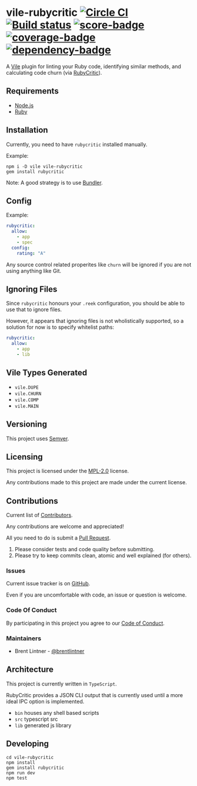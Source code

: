 # vile-rubycritic [![Circle CI](https://circleci.com/gh/forthright/vile-rubycritic.svg?style=shield&circle-token=61a8841f037b8768d87856aef807feb441557a58)](https://circleci.com/gh/forthright/vile-rubycritic) [![Build status](https://ci.appveyor.com/api/projects/status/lmt7hdfluqp60cw3/branch/master?svg=true)](https://ci.appveyor.com/project/brentlintner/vile-rubycritic/branch/master) [![score-badge](https://vile.io/api/v0/projects/vile-rubycritic/badges/score?token=USryyHar5xQs7cBjNUdZ)](https://vile.io/~brentlintner/vile-rubycritic) [![coverage-badge](https://vile.io/api/v0/projects/vile-rubycritic/badges/coverage?token=USryyHar5xQs7cBjNUdZ)](https://vile.io/~brentlintner/vile-rubycritic) [![dependency-badge](https://vile.io/api/v0/projects/vile-rubycritic/badges/dependency?token=USryyHar5xQs7cBjNUdZ)](https://vile.io/~brentlintner/vile-rubycritic)

A [Vile](https://vile.io) plugin for linting your Ruby code, identifying
similar methods, and calculating code churn (via [RubyCritic](https://github.com/whitesmith/rubycritic)).

## Requirements

- [Node.js](http://nodejs.org)
- [Ruby](http://ruby-lang.org)

## Installation

Currently, you need to have `rubycritic` installed manually.

Example:

    npm i -D vile vile-rubycritic
    gem install rubycritic

Note: A good strategy is to use [Bundler](http://bundler.io).

## Config

Example:

```yaml
rubycritic:
  allow:
    - app
    - spec
  config:
    rating: "A"
```

Any source control related properites like `churn` will be ignored
if you are not using anything like Git.

## Ignoring Files

Since `rubycritic` honours your `.reek` configuration, you should be able
to use that to ignore files.

However, it appears that ignoring files is not wholistically supported,
so a solution for now is to specify whitelist paths:

```yaml
rubycritic:
  allow:
    - app
    - lib
```

## Vile Types Generated

* `vile.DUPE`
* `vile.CHURN`
* `vile.COMP`
* `vile.MAIN`

## Versioning

This project uses [Semver](http://semver.org).

## Licensing

This project is licensed under the [MPL-2.0](LICENSE) license.

Any contributions made to this project are made under the current license.

## Contributions

Current list of [Contributors](https://github.com/forthright/vile-rubycritic/graphs/contributors).

Any contributions are welcome and appreciated!

All you need to do is submit a [Pull Request](https://github.com/forthright/vile-rubycritic/pulls).

1. Please consider tests and code quality before submitting.
2. Please try to keep commits clean, atomic and well explained (for others).

### Issues

Current issue tracker is on [GitHub](https://github.com/forthright/vile-rubycritic/issues).

Even if you are uncomfortable with code, an issue or question is welcome.

### Code Of Conduct

By participating in this project you agree to our [Code of Conduct](CODE_OF_CONDUCT.md).

### Maintainers

- Brent Lintner - [@brentlintner](http://github.com/brentlintner)

## Architecture

This project is currently written in `TypeScript`.

RubyCritic provides a JSON CLI output that is currently used
until a more ideal IPC option is implemented.

- `bin` houses any shell based scripts
- `src` typescript src
- `lib` generated js library

## Developing

    cd vile-rubycritic
    npm install
    gem install rubycritic
    npm run dev
    npm test
